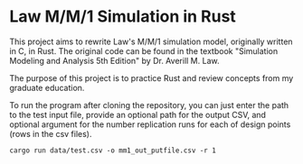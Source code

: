 
# Law M/M/1 Simulation in Rust

This project aims to rewrite Law's M/M/1 simulation model, originally written in C, in Rust. The original code can be found in the textbook "Simulation Modeling and Analysis 5th Edition" by Dr. Averill M. Law.

The purpose of this project is to practice Rust and review concepts from my graduate education.

To run the program after cloning the repository, you can just enter the path to the test input file, provide an optional path for the output CSV, and optional argument for the number replication runs for each of design points (rows in the csv files).  
```
cargo run data/test.csv -o mm1_out_putfile.csv -r 1
```

